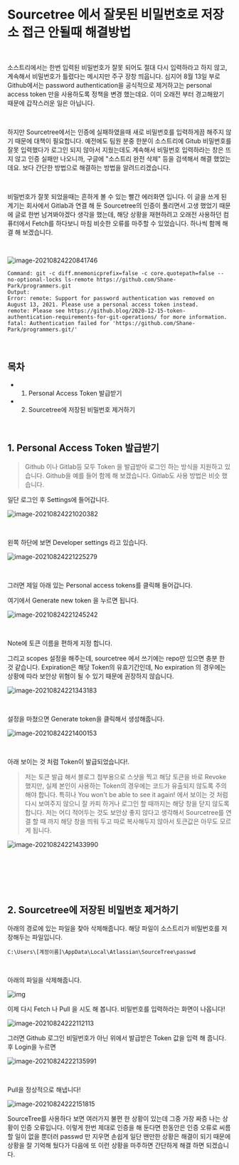 # Sourcetree 에서 잘못된 비밀번호로 저장소 접근 안될때 해결방법

​		

소스트리에서는 한번 입력된 비밀번호가 잘못 되어도 절대 다시 입력하라고 하지 않고, 계속해서 비밀번호가 틀렸다는 메시지만 주구 장창 띄웁니다. 심지어 8월 13일 부로 Github에서는 password authentication을 공식적으로 제거하고는 personal access token 만을 사용하도록 정책을 변경 했는데요. 이미 오래전 부터 경고해왔기 때문에 갑작스러운 일은 아닙니다.

​	

하지만 Sourcetree에서는 인증에 실패하였을때 새로 비밀번호를 입력하게끔 해주지 않기 때문에 대책이 필요합니다. 예전에도 팀원 분중 한분이 소스트리에 Gitub 비밀번호를 잘못 입력했다가 로그인 되지 않아서 지웠는데도 계속해서 비밀번호 입력하라는 창은 뜨지 않고 인증 실패만 나오니까, 구글에 "소스트리 완전 삭제" 등을 검색해서 해결 했었는데요. 보다 간단한 방법으로 해결하는 방법을 알려드리겠습니다.

​	

비밀번호가 잘못 되었을때는 흔하게 볼 수 있는 빨간 에러화면 입니다. 이 글을 쓰게 된 계기는 회사에서 Gitlab과 연결 해 둔 Sourcetree의 인증이 풀리면서 고생 했었기 때문에 글로 한번 남겨봐야겠다 생각을 했는데, 해당 상황을 재현하려고 오래전 사용하던 컴퓨터에서 Fetch를 하다보니 마침 비슷한 오류를 마주할 수 있었습니다. 하나씩 함께 해결 해 보겠습니다.

​	

![image-20210824220841746](https://raw.githubusercontent.com/Shane-Park/markdownBlog/master/devops/git/sourcetree-key.assets/image-20210824220841746.png)

```
Command: git -c diff.mnemonicprefix=false -c core.quotepath=false --no-optional-locks ls-remote https://github.com/Shane-Park/programmers.git
Output: 
Error: remote: Support for password authentication was removed on August 13, 2021. Please use a personal access token instead.
remote: Please see https://github.blog/2020-12-15-token-authentication-requirements-for-git-operations/ for more information.
fatal: Authentication failed for 'https://github.com/Shane-Park/programmers.git/'
```

​	

## 목차

- 1. Personal Access Token 발급받기

- 2. Sourcetree에 저장된 비밀번호 제거하기

  

  ​	

## 1. Personal Access Token 발급받기

>  Github 이나 Gitlab등 모두 Token 을 발급받아 로그인 하는 방식을 지원하고 있습니다. Github을 예를 들어 함께 해 보겠습니다. Gitlab도 사용 방법은 비슷 했습니다.



일단 로그인 후 Settings에 들어갑니다.

![image-20210824221020382](https://raw.githubusercontent.com/Shane-Park/markdownBlog/master/devops/git/sourcetree-key.assets/image-20210824221020382.png)

​	

왼쪽 하단에 보면 Developer settings 라고 있습니다.

![image-20210824221225279](https://raw.githubusercontent.com/Shane-Park/markdownBlog/master/devops/git/sourcetree-key.assets/image-20210824221225279.png)

​	

그러면 제일 아래 있는 Personal access tokens를 클릭해 들어갑니다.

여기에서 Generate new token 을 누르면 됩니다.



![image-20210824221245242](https://raw.githubusercontent.com/Shane-Park/markdownBlog/master/devops/git/sourcetree-key.assets/image-20210824221245242.png)

​	

Note에 토큰 이름을 편하게 지정 합니다. 

그리고 scopes 설정을 해주는데, sourcetree 에서 쓰기에는 repo만 있으면 충분 한 것 같습니다. Expiration은 해당 Token의 유효기간인데, No expiration 의 경우에는 상황에 따라 보안상 위혐이 될 수 있기 때문에 권장하지 않습니다.

![image-20210824221343183](https://raw.githubusercontent.com/Shane-Park/markdownBlog/master/devops/git/sourcetree-key.assets/image-20210824221343183.png)

​	

설정을 마쳤으면 Generate token을 클릭해서 생성해줍니다.

![image-20210824221400153](https://raw.githubusercontent.com/Shane-Park/markdownBlog/master/devops/git/sourcetree-key.assets/image-20210824221400153.png)

​	

아래 보이는 것 처럼 Token이 발급되었습니다!.

>  저는 토큰 발급 해서 블로그 첨부용으로 스샷을 찍고 해당 토큰을 바로 Revoke 했지만, 실제 본인이 사용하는 Token의 경우에는 코드가 유출되지 않도록 주의 해야 합니다. 특히나 You won't be able to see it again! 에서 보이는 것 처럼 다시 보여주지 않으니 잘 카피 하거나 로그인 할 때까지는 해당 창을 닫지 않도록 합니다. 저는 어디 적어두는 것도 보안상 좋지 않다고 생각해서 Sourcetree를 연결 할 때 까지 해당 창을 띄워 두고 따로 복사해두지 않아서 토큰값은 아무도 모르게 됩니다.

![image-20210824221433990](https://raw.githubusercontent.com/Shane-Park/markdownBlog/master/devops/git/sourcetree-key.assets/image-20210824221433990.png)

​	

​	

​	

## 2. Sourcetree에 저장된 비밀번호 제거하기

아래의 경로에 있는 파일을 찾아 삭제해줍니다. 해당 파일이 소스트리가 비밀번호를 저장해두는 파일입니다.

```
C:\Users\[계정이름]\AppData\Local\Atlassian\SourceTree\passwd
```

​	

아래의 파일을 삭제해줍니다.

![img](https://raw.githubusercontent.com/Shane-Park/markdownBlog/master/devops/git/sourcetree-key.assets/img.png)



이제  다시 Fetch 나 Pull 을 시도 해 봅니다. 비밀번호를 입력하라는 화면이 나옵니다!

![image-20210824222112113](https://raw.githubusercontent.com/Shane-Park/markdownBlog/master/devops/git/sourcetree-key.assets/image-20210824222112113.png)



그러면 Github 로그인 비밀번호가 아닌 위에서 발급받은 Token 값을 입력 해 줍니다. 후 Login을 누르면

![image-20210824222135991](https://raw.githubusercontent.com/Shane-Park/markdownBlog/master/devops/git/sourcetree-key.assets/image-20210824222135991.png)

​	

Pull을 정상적으로 해냅니다!

![image-20210824222151815](https://raw.githubusercontent.com/Shane-Park/markdownBlog/master/devops/git/sourcetree-key.assets/image-20210824222151815.png)



SourceTree를 사용하다 보면 여러가지 불편 한 상황이 있는데 그중 가장 짜증 나는 상황이 인증 오류입니다. 이렇게 한번 제대로 인증을 해 둔다면 한동안은 인증 오류로 씨름 할 일이 없을 뿐더러 passwd 만 지우면 손쉽게 일단 왠만한 상황은 해결이 되기 때문에 상황을 잘 기억해 뒀다가 다음에 또 이런 상황을 마주하면 간단하게 해결 하면 되겠습니다.
